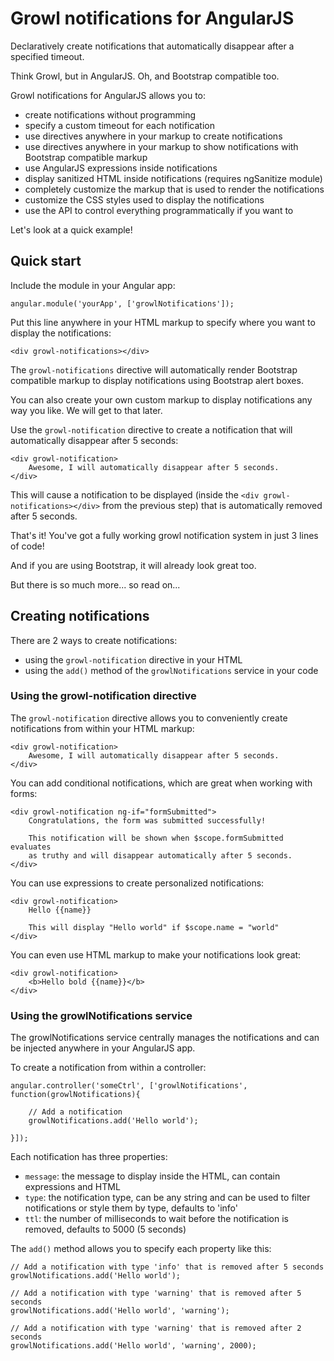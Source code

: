 # Growl notifications for AngularJS

Declaratively create notifications that automatically disappear after a specified timeout.

Think Growl, but in AngularJS. Oh, and Bootstrap compatible too.

Growl notifications for AngularJS allows you to:

- create notifications without programming
- specify a custom timeout for each notification
- use directives anywhere in your markup to create notifications
- use directives anywhere in your markup to show notifications with Bootstrap compatible markup
- use AngularJS expressions inside notifications
- display sanitized HTML inside notifications (requires ngSanitize module)
- completely customize the markup that is used to render the notifications
- customize the CSS styles used to display the notifications
- use the API to control everything programmatically if you want to

Let's look at a quick example!

## Quick start

Include the module in your Angular app:

    angular.module('yourApp', ['growlNotifications']);

Put this line anywhere in your HTML markup to specify where you want to display the notifications:

    <div growl-notifications></div>

The `growl-notifications` directive will automatically render Bootstrap compatible markup to
display notifications using Bootstrap alert boxes.

You can also create your own custom markup to display notifications any way you like.
We will get to that later.

Use the `growl-notification` directive to create a notification that will automatically disappear after 5 seconds:

    <div growl-notification>
        Awesome, I will automatically disappear after 5 seconds.
    </div>

This will cause a notification to be displayed (inside the `<div growl-notifications></div>` from
the previous step) that is automatically removed after 5 seconds.

That's it! You've got a fully working growl notification system in just 3 lines of code!

And if you are using Bootstrap, it will already look great too.

But there is so much more... so read on...

## Creating notifications

There are 2 ways to create notifications:

- using the `growl-notification` directive in your HTML
- using the `add()` method of the `growlNotifications` service in your code

### Using the growl-notification directive

The `growl-notification` directive allows you to conveniently create notifications
from within your HTML markup:

    <div growl-notification>
        Awesome, I will automatically disappear after 5 seconds.
    </div>

You can add conditional notifications, which are great when working with forms:

    <div growl-notification ng-if="formSubmitted">
        Congratulations, the form was submitted successfully!

        This notification will be shown when $scope.formSubmitted evaluates
        as truthy and will disappear automatically after 5 seconds.
    </div>

You can use expressions to create personalized notifications:

    <div growl-notification>
        Hello {{name}}

        This will display "Hello world" if $scope.name = "world"
    </div>

You can even use HTML markup to make your notifications look great:

    <div growl-notification>
        <b>Hello bold {{name}}</b>
    </div>

### Using the growlNotifications service

The growlNotifications service centrally manages the notifications and can be injected anywhere in your AngularJS app.

To create a notification from within a controller:

    angular.controller('someCtrl', ['growlNotifications', function(growlNotifications){

        // Add a notification
        growlNotifications.add('Hello world');

    }]);

Each notification has three properties:

- `message`: the message to display inside the HTML, can contain expressions and HTML
- `type`: the notification type, can be any string and can be used to filter notifications or style them by type, defaults to 'info'
- `ttl`: the number of milliseconds to wait before the notification is removed, defaults to 5000 (5 seconds)

The `add()` method allows you to specify each property like this:

    // Add a notification with type 'info' that is removed after 5 seconds
    growlNotifications.add('Hello world');

    // Add a notification with type 'warning' that is removed after 5 seconds
    growlNotifications.add('Hello world', 'warning');

    // Add a notification with type 'warning' that is removed after 2 seconds
    growlNotifications.add('Hello world', 'warning', 2000);